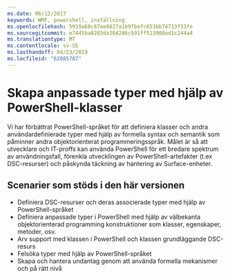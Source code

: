 ```yaml
---
ms.date: 06/12/2017
keywords: WMF, powershell, inställning
ms.openlocfilehash: 5919a68c87ae8827a1b97befc653bb74713f33fe
ms.sourcegitcommit: e7445ba8203da304286c591ff513900ad1c244a4
ms.translationtype: MT
ms.contentlocale: sv-SE
ms.lasthandoff: 04/23/2019
ms.locfileid: "62085787"
---
```

# <a name="creating-custom-types-using-powershell-classes"></a>Skapa anpassade typer med hjälp av PowerShell-klasser

Vi har förbättrat PowerShell-språket för att definiera klasser och andra användardefinierade typer med hjälp av formella syntax och semantik som påminner andra objektorienterat programmeringsspråk. Målet är så att utvecklare och IT-proffs kan använda PowerShell för ett bredare spektrum av användningsfall, förenkla utvecklingen av PowerShell-artefakter (t.ex DSC-resurser) och påskynda täckning av hantering av Surface-enheter.

## <a name="supported-scenarios-in-this-release"></a>Scenarier som stöds i den här versionen

-   Definiera DSC-resurser och deras associerade typer med hjälp av PowerShell-språket
-   Definiera anpassade typer i PowerShell med hjälp av välbekanta objektorienterad programming konstruktioner som klasser, egenskaper, metoder, osv.
-   Arv support med klassen i PowerShell och klassen grundläggande DSC-resurs
-   Felsöka typer med hjälp av PowerShell-språket
-   Skapa och hantera undantag genom att använda formella mekanismer och på rätt nivå
